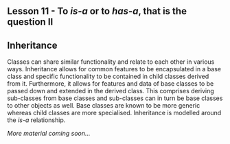 ## Lesson 11 - To _is-a_ or to _has-a_, that is the question II

## Inheritance

Classes can share similar functionality and relate to each other in various ways. Inheritance allows for common features to be encapsulated in a base class and specific functionality to be contained in child classes derived from it. Furthermore, it allows for features and data of base classes to be passed down and extended in the derived class. This comprises deriving sub-classes from base classes and sub-classes can in turn be base classes to other objects as well. Base classes are known to be more generic whereas child classes are more specialised. Inheritance is modelled around the _is-a_ relationship.

_More material coming soon..._
